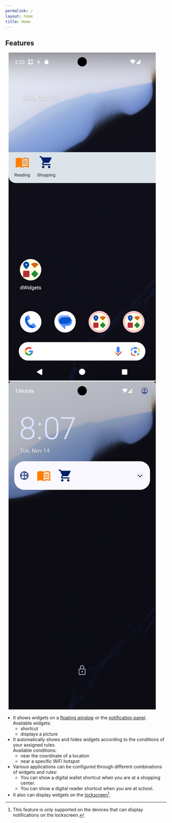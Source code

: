 ```yaml
---
permalink: /
layout: home
title: Home
---
```


## Features

<div id="image_list" style="margin: 10px;">
	<img src="assets/images/screenshots/floating_expand.png" alt="Widgets on a floating window"/>
	<img src="assets/images/screenshots/notification_lockscreen.png" alt="Widgets on the lockscreen"/>
</div>

* It shows widgets on a [floating window](screenshots#widgets-on-the-floating-window) or the [notification panel](screenshots#widgets-on-the-notification-pannel).<br/>
  Available widgets:
  - shortcut
  - displays a picture
* It automatically shows and hides widgets according to the conditions of your assigned rules.<br/>
  Available conditions:
  - near the coordinate of a location
  - near a specific WiFi hotspot
* Various applications can be configured through different combinations of widgets and rules:
  - You can show a digital wallet shortcut when you are at a shopping center.
  - You can show a digital reader shortcut when you are at school.
* It also can display widgets on the [lockscreen](screenshots#widgets-on-the-notification-pannel)[^1].

[^1]: This feature is only supported on the devices that can display notifications on the lockscreen.
